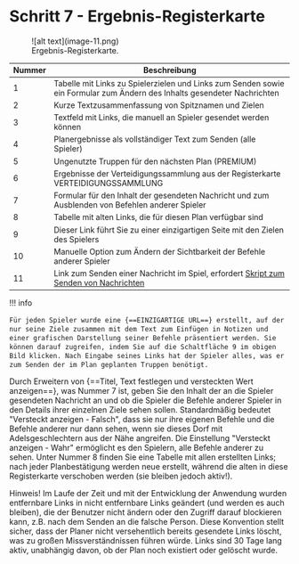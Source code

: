 # Schritt 7 - Ergebnis-Registerkarte

<figure markdown="span">
  ![alt text](image-11.png)
  <figcaption>Ergebnis-Registerkarte.</figcaption>
</figure>

| Nummer | Beschreibung                                                                                                              |
| ------ | ------------------------------------------------------------------------------------------------------------------------- |
| 1      | Tabelle mit Links zu Spielerzielen und Links zum Senden sowie ein Formular zum Ändern des Inhalts gesendeter Nachrichten  |
| 2      | Kurze Textzusammenfassung von Spitznamen und Zielen                                                                       |
| 3      | Textfeld mit Links, die manuell an Spieler gesendet werden können                                                         |
| 4      | Planergebnisse als vollständiger Text zum Senden (alle Spieler)                                                           |
| 5      | Ungenutzte Truppen für den nächsten Plan (PREMIUM)                                                                        |
| 6      | Ergebnisse der Verteidigungssammlung aus der Registerkarte VERTEIDIGUNGSSAMMLUNG                                          |
| 7      | Formular für den Inhalt der gesendeten Nachricht und zum Ausblenden von Befehlen anderer Spieler                          |
| 8      | Tabelle mit alten Links, die für diesen Plan verfügbar sind                                                               |
| 9      | Dieser Link führt Sie zu einer einzigartigen Seite mit den Zielen des Spielers                                            |
| 10     | Manuelle Option zum Ändern der Sichtbarkeit der Befehle anderer Spieler                                                   |
| 11     | Link zum Senden einer Nachricht im Spiel, erfordert [Skript zum Senden von Nachrichten](./../scripts/sending_messages.md) |


!!! info

    Für jeden Spieler wurde eine {==EINZIGARTIGE URL==} erstellt, auf der nur seine Ziele zusammen mit dem Text zum Einfügen in Notizen und einer grafischen Darstellung seiner Befehle präsentiert werden. Sie können darauf zugreifen, indem Sie auf die Schaltfläche 9 im obigen Bild klicken. Nach Eingabe seines Links hat der Spieler alles, was er zum Senden der im Plan geplanten Truppen benötigt.


Durch Erweitern von {==Titel, Text festlegen und versteckten Wert anzeigen==}, was Nummer 7 ist, geben Sie den Inhalt der an die Spieler gesendeten Nachricht an und ob die Spieler die Befehle anderer Spieler in den Details ihrer einzelnen Ziele sehen sollen. Standardmäßig bedeutet "Versteckt anzeigen - Falsch", dass sie nur ihre eigenen Befehle und die Befehle anderer nur dann sehen, wenn sie dieses Dorf mit Adelsgeschlechtern aus der Nähe angreifen. Die Einstellung "Versteckt anzeigen - Wahr" ermöglicht es den Spielern, alle Befehle anderer zu sehen. Unter Nummer 8 finden Sie eine Tabelle mit allen erstellten Links; nach jeder Planbestätigung werden neue erstellt, während die alten in diese Registerkarte verschoben werden (sie bleiben jedoch aktiv!).

Hinweis! Im Laufe der Zeit und mit der Entwicklung der Anwendung wurden entfernbare Links in nicht entfernbare Links geändert (und werden es auch bleiben), die der Benutzer nicht ändern oder den Zugriff darauf blockieren kann, z.B. nach dem Senden an die falsche Person. Diese Konvention stellt sicher, dass der Planer nicht versehentlich bereits gesendete Links löscht, was zu großen Missverständnissen führen würde. Links sind 30 Tage lang aktiv, unabhängig davon, ob der Plan noch existiert oder gelöscht wurde.
